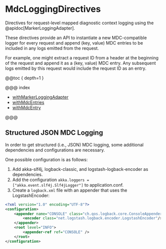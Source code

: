# MdcLoggingDirectives

Directives for request-level mapped diagnostic context logging using the @apidoc[MarkerLoggingAdapter]. 

These directives provide an API to instantiate a new MDC-compatible logger for every request and append (key, value) MDC entries to be included in any logs emitted from the request. 

For example, one might extract a request ID from a header at the beginning of the request and append it as a (key, value) MDC entry.
Any subsequent logs emitted by this request would include the request ID as an entry.

@@toc { depth=1 }

@@@ index

* [withMarkerLoggingAdapter](withMarkerLoggingAdapter.md)
* [withMdcEntries](withMdcEntries.md)
* [withMdcEntry](withMdcEntry.md)

@@@

## Structured JSON MDC Logging

In order to get structured (i.e., JSON) MDC logging, some additional dependencies and configurations are necessary. 

One possible configuration is as follows:

1. Add akka-slf4j, logback-classic, and logstash-logback-encoder as dependencies.
2. Add the configuration `akka.loggers = ["akka.event.slf4j.Slf4jLogger"]` to application.conf.
3. Create a `logback.xml` file with an appender that uses the LogstashEncoder:

```xml
<?xml version="1.0" encoding="UTF-8"?>
<configuration>
    <appender name="CONSOLE" class="ch.qos.logback.core.ConsoleAppender">
        <encoder class="net.logstash.logback.encoder.LogstashEncoder"/>
    </appender>
    <root level="INFO">
        <appender-ref ref="CONSOLE" />
    </root>
</configuration>
```

